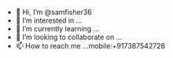 - 👋 Hi, I’m @samfisher36
- 👀 I’m interested in ...
- 🌱 I’m currently learning ...
- 💞️ I’m looking to collaborate on ...
- 📫 How to reach me ...mobile:+917387542726

<!---
samfisher36/samfisher36 is a ✨ special ✨ repository because its `README.md` (this file) appears on your GitHub profile.
You can click the Preview link to take a look at your changes.
--->
